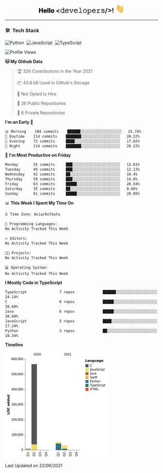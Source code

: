 <div align="center">
<h2> 𝐇𝐞𝐥𝐥𝐨 <𝚍𝚎𝚟𝚎𝚕𝚘𝚙𝚎𝚛𝚜/>! <img src="https://github.com/ABSphreak/ABSphreak/blob/master/gifs/Hi.gif" width="30px"></h2>
</div>

---
### 🛠 &nbsp;Tech Stack

![Python](https://img.shields.io/badge/-Python-05122A?style=flat&logo=python)&nbsp;
![JavaScript](https://img.shields.io/badge/-JavaScript-05122A?style=flat&logo=javascript)&nbsp;
![TypeScript](https://img.shields.io/badge/-TypeScript-05122A?style=flat&logo=typescript)&nbsp;

<!--START_SECTION:waka-->
![Profile Views](http://img.shields.io/badge/Profile%20Views-3-blue)

**🐱 My Github Data** 

> 🏆 326 Contributions in the Year 2021
 > 
> 📦 43.8 kB Used in Github's Storage 
 > 
> 🚫 Not Opted to Hire
 > 
> 📜 26 Public Repositories 
 > 
> 🔑 6 Private Repositories  
 > 
**I'm an Early 🐤** 

```text
🌞 Morning    104 commits    ██████░░░░░░░░░░░░░░░░░░░   25.74% 
🌆 Daytime    114 commits    ███████░░░░░░░░░░░░░░░░░░   28.22% 
🌃 Evening    72 commits     ████░░░░░░░░░░░░░░░░░░░░░   17.82% 
🌙 Night      114 commits    ███████░░░░░░░░░░░░░░░░░░   28.22%

```
📅 **I'm Most Productive on Friday** 

```text
Monday       55 commits     ███░░░░░░░░░░░░░░░░░░░░░░   13.61% 
Tuesday      49 commits     ███░░░░░░░░░░░░░░░░░░░░░░   12.13% 
Wednesday    42 commits     ██░░░░░░░░░░░░░░░░░░░░░░░   10.4% 
Thursday     59 commits     ███░░░░░░░░░░░░░░░░░░░░░░   14.6% 
Friday       83 commits     █████░░░░░░░░░░░░░░░░░░░░   20.54% 
Saturday     35 commits     ██░░░░░░░░░░░░░░░░░░░░░░░   8.66% 
Sunday       81 commits     █████░░░░░░░░░░░░░░░░░░░░   20.05%

```


📊 **This Week I Spent My Time On** 

```text
⌚︎ Time Zone: Asia/Kolkata

💬 Programming Languages: 
No Activity Tracked This Week

🔥 Editors: 
No Activity Tracked This Week

🐱‍💻 Projects: 
No Activity Tracked This Week

💻 Operating System: 
No Activity Tracked This Week

```

**I Mostly Code in TypeScript** 

```text
TypeScript               7 repos             ██████░░░░░░░░░░░░░░░░░░░   24.14% 
C                        6 repos             █████░░░░░░░░░░░░░░░░░░░░   20.69% 
Java                     6 repos             █████░░░░░░░░░░░░░░░░░░░░   20.69% 
JavaScript               5 repos             ████░░░░░░░░░░░░░░░░░░░░░   17.24% 
Python                   3 repos             ██░░░░░░░░░░░░░░░░░░░░░░░   10.34%

```


**Timeline**

![Chart not found](https://raw.githubusercontent.com/shreypdev/shreypdev/master/charts/bar_graph.png) 


 Last Updated on 22/06/2021
<!--END_SECTION:waka-->
